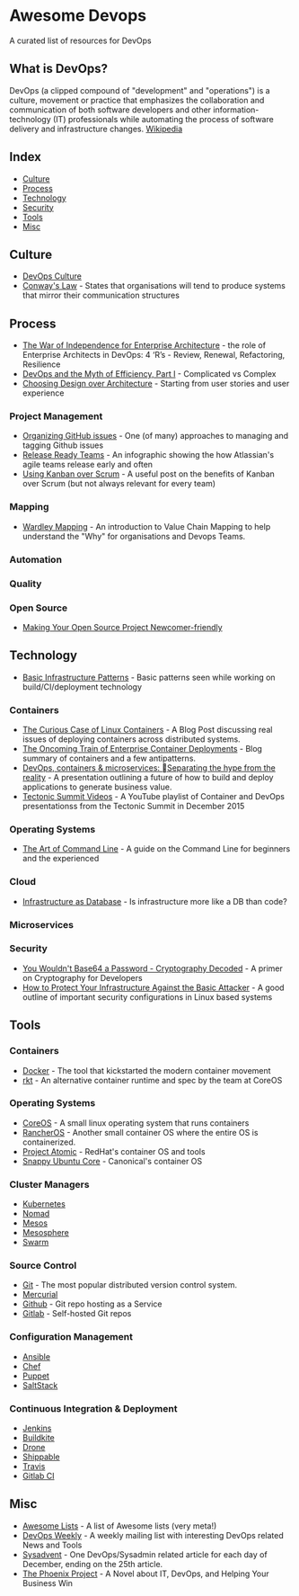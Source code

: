 # Awesome Devops

A curated list of resources for DevOps

## What is DevOps?

DevOps (a clipped compound of "development" and "operations") is a culture, movement or practice that emphasizes the collaboration and communication of both software developers and other information-technology (IT) professionals while automating the process of software delivery and infrastructure changes. [Wikipedia](https://en.wikipedia.org/wiki/DevOps)

## Index

- [Culture](#culture)
- [Process](#process)
- [Technology](#technology)
- [Security](#security)
- [Tools](#tools)
- [Misc](#misc)

## Culture

- [DevOps Culture](http://martinfowler.com/bliki/DevOpsCulture.html)
- [Conway's Law](https://en.wikipedia.org/wiki/Conway%27s_law) - States that organisations will tend to produce systems that mirror their communication structures

## Process

- [The War of Independence for Enterprise Architecture](https://medium.com/compliance-at-velocity/the-war-of-independence-for-enterprise-architecture-1ed8eb34af3f#.kts5s5a12) - the role of Enterprise Architects in DevOps: 4 ‘R’s - Review, Renewal, Refactoring, Resilience
- [DevOps and the Myth of Efficiency, Part I](http://blog.christianposta.com/devops/devops-and-the-myth-of-efficiency-part-i/) - Complicated vs Complex
- [Choosing Design over Architecture](https://18f.gsa.gov/2015/11/17/choose-design-over-architecture/) - Starting from user stories and user experience

### Project Management
- [Organizing GitHub issues](https://robinpowered.com/blog/best-practice-system-for-organizing-and-tagging-github-issues/) - One (of many) approaches to managing and tagging Github issues
- [Release Ready Teams](https://www.atlassian.com/agile/release-ready-agile-teams) - An infographic showing the how Atlassian's agile teams release early and often
- [Using Kanban over Scrum](https://medium.com/cto-school/ditching-scrum-for-kanban-the-best-decision-we-ve-made-as-a-team-cd1167014a6f#.p8a1zicwm) - A useful post on the benefits of Kanban over Scrum (but not always relevant for every team)

### Mapping
- [Wardley Mapping](http://blog.gardeviance.org/2015/02/an-introduction-to-wardley-value-chain.html) - An introduction to Value Chain Mapping to help understand the "Why" for organisations and Devops Teams.

### Automation

### Quality

### Open Source

- [Making Your Open Source Project Newcomer-friendly](http://manishearth.github.io/blog/2016/01/03/making-your-open-source-project-newcomer-friendly/)

## Technology

- [Basic Infrastructure Patterns](http://www.scriptcrafty.com/basic-infrastructure-patterns/) - Basic patterns seen while working on build/CI/deployment technology

### Containers
- [The Curious Case of Linux Containers](https://medium.com/@sumbry/the-curious-case-of-linux-containers-328e2adc12a2#.j1hbq72im) - A Blog Post discussing real issues of deploying containers across distributed systems.
- [The Oncoming Train of Enterprise Container Deployments](http://www.juliandunn.net/2015/12/04/the-oncoming-train-of-enterprise-container-deployments/) - Blog summary of containers and a few antipatterns.
- [DevOps, containers & microservices: Separating the hype from the reality](http://www.slideshare.net/dberkholz/devops-containers-microservices-separating-the-hype-from-the-reality) - A presentation outlining a future of how to build and deploy applications to generate business value.
- [Tectonic Summit Videos](https://www.youtube.com/playlist?list=PLlh6TqkU8kg_Eydfk1Nyt6iK7wM8v9bRA) - A YouTube playlist of Container and DevOps presentationss from the Tectonic Summit in December 2015

### Operating Systems
- [The Art of Command Line](https://github.com/jlevy/the-art-of-command-line) - A guide on the Command Line for beginners and the experienced

### Cloud
- [Infrastructure as Database](http://www.scriptcrafty.com/infrastructure-as-a-database/) - Is infrastructure more like a DB than code?

### Microservices

### Security

- [You Wouldn't Base64 a Password - Cryptography Decoded](https://paragonie.com/blog/2015/08/you-wouldnt-base64-a-password-cryptography-decoded) - A primer on Cryptography for Developers
- [How to Protect Your Infrastructure Against the Basic Attacker](http://blog.mailgun.com/security-guide-basic-infrastructure-security/) - A good outline of important security configurations in Linux based systems

## Tools

### Containers
- [Docker](https://www.docker.com/) - The tool that kickstarted the modern container movement
- [rkt](https://coreos.com/rkt/docs/latest/) - An alternative container runtime and spec by the team at CoreOS

### Operating Systems
- [CoreOS](https://coreos.com) - A small linux operating system that runs containers
- [RancherOS](https://rancher.com) - Another small container OS where the entire OS is containerized.
- [Project Atomic](http://www.projectatomic.io/) - RedHat's container OS and tools
- [Snappy Ubuntu Core](https://developer.ubuntu.com/en/snappy/) - Canonical's container OS

### Cluster Managers
- [Kubernetes](https://kubernetes.io)
- [Nomad](https://www.nomadproject.io/)
- [Mesos](https://mesos.apache.org/)
- [Mesosphere](https://mesosphere.com/)
- [Swarm](https://docs.docker.com/swarm/)

### Source Control
- [Git](https://git-scm.com/) - The most popular distributed version control system.
- [Mercurial](https://www.mercurial-scm.org/)
- [Github](https://github.com/) - Git repo hosting as a Service
- [Gitlab](https://about.gitlab.com/) - Self-hosted Git repos

### Configuration Management
- [Ansible](http://www.ansible.com/)
- [Chef](https://www.chef.io/)
- [Puppet](https://puppetlabs.com/)
- [SaltStack](https://saltstack.com/)

### Continuous Integration & Deployment
- [Jenkins](https://jenkins-ci.org/)
- [Buildkite](https://buildkite.com/)
- [Drone](https://github.com/drone)
- [Shippable](https://app.shippable.com/)
- [Travis](https://travis-ci.org/)
- [Gitlab CI](https://about.gitlab.com/)

## Misc

- [Awesome Lists](https://github.com/sindresorhus/awesome) - A list of Awesome lists (very meta!)
- [DevOps Weekly](http://www.devopsweekly.com/) - A weekly mailing list with interesting DevOps related News and Tools
- [Sysadvent](http://sysadvent.blogspot.co.uk) - One DevOps/Sysadmin related article for each day of December, ending on the 25th article.
- [The Phoenix Project](http://www.amazon.com/Phoenix-Project-DevOps-Helping-Business/dp/0988262509/ref=sr_1_1?ie=UTF8&qid=1451900824&sr=8-1&keywords=project+phoenix) - A Novel about IT, DevOps, and Helping Your Business Win